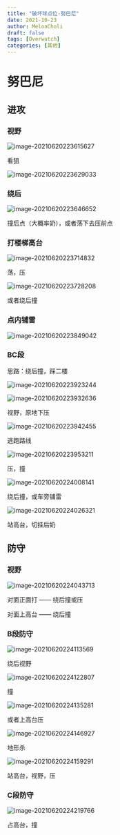```yaml
---
title: "破坏球点位-努巴尼"
date: 2021-10-23
author: MelonCholi
draft: false
tags: [Overwatch]
categories: [其他]
---
```


# 努巴尼

## 进攻

### 视野

![image-20210620223615627](https://markdown-1303167219.cos.ap-shanghai.myqcloud.com/image-20210620223615627.png)

看狙

![image-20210620223629033](https://markdown-1303167219.cos.ap-shanghai.myqcloud.com/image-20210620223629033.png)

### 绕后

![image-20210620223646652](https://markdown-1303167219.cos.ap-shanghai.myqcloud.com/image-20210620223646652.png)

撞后点（大概率奶），或者荡下去压前点

### 打楼梯高台

![image-20210620223714832](https://markdown-1303167219.cos.ap-shanghai.myqcloud.com/image-20210620223714832.png)

荡，压

![image-20210620223728208](https://markdown-1303167219.cos.ap-shanghai.myqcloud.com/image-20210620223728208.png)

或者绕后撞

### 点内铺雷

![image-20210620223849042](https://markdown-1303167219.cos.ap-shanghai.myqcloud.com/image-20210620223849042.png)

###  BC段

思路：绕后撞，踩二楼

![image-20210620223923244](https://markdown-1303167219.cos.ap-shanghai.myqcloud.com/image-20210620223923244.png)

![image-20210620223932636](https://markdown-1303167219.cos.ap-shanghai.myqcloud.com/image-20210620223932636.png)

视野，原地下压

![image-20210620223942455](https://markdown-1303167219.cos.ap-shanghai.myqcloud.com/image-20210620223942455.png)

逃跑路线

![image-20210620223953211](https://markdown-1303167219.cos.ap-shanghai.myqcloud.com/image-20210620223953211.png)

压，撞

![image-20210620224008141](https://markdown-1303167219.cos.ap-shanghai.myqcloud.com/image-20210620224008141.png)

绕后撞，或车旁铺雷

![image-20210620224026321](https://markdown-1303167219.cos.ap-shanghai.myqcloud.com/image-20210620224026321.png)

站高台，切挂后奶

## 防守

### 视野

![image-20210620224043713](https://markdown-1303167219.cos.ap-shanghai.myqcloud.com/image-20210620224043713.png)

对面正面打 —— 绕后撞或压

对面上高台 —— 绕后撞

### B段防守

![image-20210620224113569](https://markdown-1303167219.cos.ap-shanghai.myqcloud.com/image-20210620224113569.png)

绕后视野

![image-20210620224122807](https://markdown-1303167219.cos.ap-shanghai.myqcloud.com/image-20210620224122807.png)

撞

![image-20210620224135281](https://markdown-1303167219.cos.ap-shanghai.myqcloud.com/image-20210620224135281.png)

或者上高台压

![image-20210620224146927](https://markdown-1303167219.cos.ap-shanghai.myqcloud.com/image-20210620224146927.png)

地形杀

![image-20210620224159291](https://markdown-1303167219.cos.ap-shanghai.myqcloud.com/image-20210620224159291.png)

站高台，视野，压

### C段防守

![image-20210620224219766](https://markdown-1303167219.cos.ap-shanghai.myqcloud.com/image-20210620224219766.png)

占高台，撞
